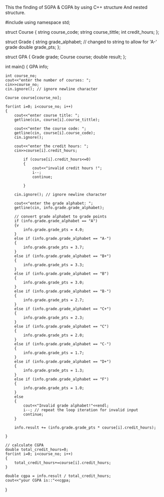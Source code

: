 This the finding of SGPA & CGPA by using C++ structure And nested structure.


#include<iostream>
using namespace std;

struct Course
{
    string course_code;
    string course_tittle;
    int credit_hours;
};

struct Grade
{
    string grade_alphabet; // changed to string to allow for 'A-' grade
    double grade_pts;
};

struct GPA
{
    Grade grade;
    Course course;
    double result;
};

int main()
{
    GPA info;

    int course_no;
    cout<<"enter the number of courses: ";
    cin>>course_no;
    cin.ignore(); // ignore newline character

    Course course[course_no];

    for(int i=0; i<course_no; i++)
    {
        cout<<"enter course title: ";
        getline(cin, course[i].course_tittle);

        cout<<"enter the course code: ";
        getline(cin, course[i].course_code);
        cin.ignore();

        cout<<"enter the credit hours: ";
        cin>>course[i].credit_hours;
        
	        if (course[i].credit_hours<=0)
	        {
	        	cout<<"invalid credit hours !";
	        	i--;
	        	continue;
	        	
			}
		
        cin.ignore(); // ignore newline character

        cout<<"enter the grade alphabet: ";
        getline(cin, info.grade.grade_alphabet);

        // convert grade alphabet to grade points
        if (info.grade.grade_alphabet == "A")
        {v 
            info.grade.grade_pts = 4.0;
        }
        else if (info.grade.grade_alphabet == "A-")
        {
            info.grade.grade_pts = 3.7;
        }
        else if (info.grade.grade_alphabet == "B+")
        {
            info.grade.grade_pts = 3.3;
        }
        else if (info.grade.grade_alphabet == "B")
        {
            info.grade.grade_pts = 3.0;
        }
        else if (info.grade.grade_alphabet == "B-")
        {
            info.grade.grade_pts = 2.7;
        }
        else if (info.grade.grade_alphabet == "C+")
        {
            info.grade.grade_pts = 2.3;
        }
        else if (info.grade.grade_alphabet == "C")
        {
            info.grade.grade_pts = 2.0;
        }
        else if (info.grade.grade_alphabet == "C-")
        {
            info.grade.grade_pts = 1.7;
        }
        else if (info.grade.grade_alphabet == "D+")
        {
            info.grade.grade_pts = 1.3;
        }
        else if (info.grade.grade_alphabet == "F")
        {
            info.grade.grade_pts = 1.0;
        }
        else
        {
            cout<<"Invalid grade alphabet!"<<endl;
            i--; // repeat the loop iteration for invalid input
            continue;
        }

        info.result += (info.grade.grade_pts * course[i].credit_hours);
        
    }

    // calculate CGPA
    double total_credit_hours=0;
    for(int i=0; i<course_no; i++)
    {
    	total_credit_hours+=course[i].credit_hours;
	}
    
    double cgpa = info.result / total_credit_hours;
    cout<<"your CGPA is::"<<cgpa;
}
